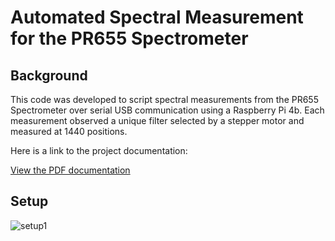 # Automated Spectral Measurement for the PR655 Spectrometer 
## Background
This code was developed to script spectral measurements from the PR655 Spectrometer over serial USB communication using a Raspberry Pi 4b. Each measurement observed a unique filter selected by a stepper motor and measured at 1440 positions.

Here is a link to the project documentation:

[View the PDF documentation](Senior_Capstone__Polarization_Dispersion_for_Imaging_Spectrometry.pdf)

## Setup
![setup1](https://github.com/user-attachments/assets/d93e7437-5dca-4ab9-9a43-9e4ac22eba9b)
